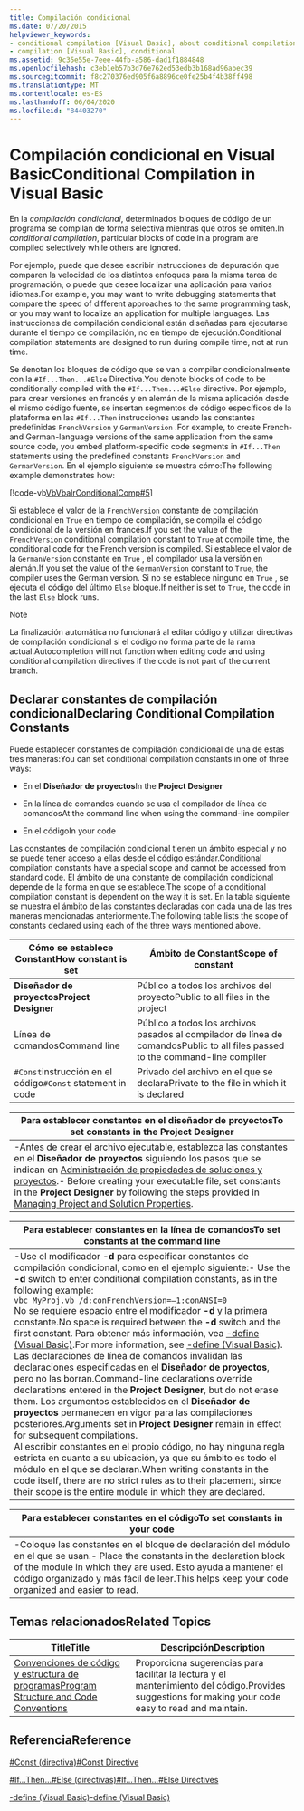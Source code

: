 ```yaml
---
title: Compilación condicional
ms.date: 07/20/2015
helpviewer_keywords:
- conditional compilation [Visual Basic], about conditional compilation
- compilation [Visual Basic], conditional
ms.assetid: 9c35e55e-7eee-44fb-a586-dad1f1884848
ms.openlocfilehash: c3eb1eb57b3d76e762ed53edb3b168ad96abec39
ms.sourcegitcommit: f8c270376ed905f6a8896ce0fe25b4f4b38ff498
ms.translationtype: MT
ms.contentlocale: es-ES
ms.lasthandoff: 06/04/2020
ms.locfileid: "84403270"
---
```

# <a name="conditional-compilation-in-visual-basic"></a><span data-ttu-id="0f6f4-102">Compilación condicional en Visual Basic</span><span class="sxs-lookup"><span data-stu-id="0f6f4-102">Conditional Compilation in Visual Basic</span></span>
<span data-ttu-id="0f6f4-103">En la *compilación condicional*, determinados bloques de código de un programa se compilan de forma selectiva mientras que otros se omiten.</span><span class="sxs-lookup"><span data-stu-id="0f6f4-103">In *conditional compilation*, particular blocks of code in a program are compiled selectively while others are ignored.</span></span>  
  
 <span data-ttu-id="0f6f4-104">Por ejemplo, puede que desee escribir instrucciones de depuración que comparen la velocidad de los distintos enfoques para la misma tarea de programación, o puede que desee localizar una aplicación para varios idiomas.</span><span class="sxs-lookup"><span data-stu-id="0f6f4-104">For example, you may want to write debugging statements that compare the speed of different approaches to the same programming task, or you may want to localize an application for multiple languages.</span></span> <span data-ttu-id="0f6f4-105">Las instrucciones de compilación condicional están diseñadas para ejecutarse durante el tiempo de compilación, no en tiempo de ejecución.</span><span class="sxs-lookup"><span data-stu-id="0f6f4-105">Conditional compilation statements are designed to run during compile time, not at run time.</span></span>  
  
 <span data-ttu-id="0f6f4-106">Se denotan los bloques de código que se van a compilar condicionalmente con la `#If...Then...#Else` Directiva.</span><span class="sxs-lookup"><span data-stu-id="0f6f4-106">You denote blocks of code to be conditionally compiled with the `#If...Then...#Else` directive.</span></span> <span data-ttu-id="0f6f4-107">Por ejemplo, para crear versiones en francés y en alemán de la misma aplicación desde el mismo código fuente, se insertan segmentos de código específicos de la plataforma en las `#If...Then` instrucciones usando las constantes predefinidas `FrenchVersion` y `GermanVersion` .</span><span class="sxs-lookup"><span data-stu-id="0f6f4-107">For example, to create French- and German-language versions of the same application from the same source code, you embed platform-specific code segments in `#If...Then` statements using the predefined constants `FrenchVersion` and `GermanVersion`.</span></span> <span data-ttu-id="0f6f4-108">En el ejemplo siguiente se muestra cómo:</span><span class="sxs-lookup"><span data-stu-id="0f6f4-108">The following example demonstrates how:</span></span>  
  
 [!code-vb[VbVbalrConditionalComp#5](~/samples/snippets/visualbasic/VS_Snippets_VBCSharp/VbVbalrConditionalComp/VB/Class1.vb#5)]  
  
 <span data-ttu-id="0f6f4-109">Si establece el valor de la `FrenchVersion` constante de compilación condicional en `True` en tiempo de compilación, se compila el código condicional de la versión en francés.</span><span class="sxs-lookup"><span data-stu-id="0f6f4-109">If you set the value of the `FrenchVersion` conditional compilation constant to `True` at compile time, the conditional code for the French version is compiled.</span></span> <span data-ttu-id="0f6f4-110">Si establece el valor de la `GermanVersion` constante en `True` , el compilador usa la versión en alemán.</span><span class="sxs-lookup"><span data-stu-id="0f6f4-110">If you set the value of the `GermanVersion` constant to `True`, the compiler uses the German version.</span></span> <span data-ttu-id="0f6f4-111">Si no se establece ninguno en `True` , se ejecuta el código del último `Else` bloque.</span><span class="sxs-lookup"><span data-stu-id="0f6f4-111">If neither is set to `True`, the code in the last `Else` block runs.</span></span>  
  
> [!NOTE]
> <span data-ttu-id="0f6f4-112">La finalización automática no funcionará al editar código y utilizar directivas de compilación condicional si el código no forma parte de la rama actual.</span><span class="sxs-lookup"><span data-stu-id="0f6f4-112">Autocompletion will not function when editing code and using conditional compilation directives if the code is not part of the current branch.</span></span>  
  
## <a name="declaring-conditional-compilation-constants"></a><span data-ttu-id="0f6f4-113">Declarar constantes de compilación condicional</span><span class="sxs-lookup"><span data-stu-id="0f6f4-113">Declaring Conditional Compilation Constants</span></span>  
 <span data-ttu-id="0f6f4-114">Puede establecer constantes de compilación condicional de una de estas tres maneras:</span><span class="sxs-lookup"><span data-stu-id="0f6f4-114">You can set conditional compilation constants in one of three ways:</span></span>  
  
- <span data-ttu-id="0f6f4-115">En el **Diseñador de proyectos**</span><span class="sxs-lookup"><span data-stu-id="0f6f4-115">In the **Project Designer**</span></span>  
  
- <span data-ttu-id="0f6f4-116">En la línea de comandos cuando se usa el compilador de línea de comandos</span><span class="sxs-lookup"><span data-stu-id="0f6f4-116">At the command line when using the command-line compiler</span></span>  
  
- <span data-ttu-id="0f6f4-117">En el código</span><span class="sxs-lookup"><span data-stu-id="0f6f4-117">In your code</span></span>  
  
 <span data-ttu-id="0f6f4-118">Las constantes de compilación condicional tienen un ámbito especial y no se puede tener acceso a ellas desde el código estándar.</span><span class="sxs-lookup"><span data-stu-id="0f6f4-118">Conditional compilation constants have a special scope and cannot be accessed from standard code.</span></span> <span data-ttu-id="0f6f4-119">El ámbito de una constante de compilación condicional depende de la forma en que se establece.</span><span class="sxs-lookup"><span data-stu-id="0f6f4-119">The scope of a conditional compilation constant is dependent on the way it is set.</span></span> <span data-ttu-id="0f6f4-120">En la tabla siguiente se muestra el ámbito de las constantes declaradas con cada una de las tres maneras mencionadas anteriormente.</span><span class="sxs-lookup"><span data-stu-id="0f6f4-120">The following table lists the scope of constants declared using each of the three ways mentioned above.</span></span>  
  
|<span data-ttu-id="0f6f4-121">Cómo se establece Constant</span><span class="sxs-lookup"><span data-stu-id="0f6f4-121">How constant is set</span></span>|<span data-ttu-id="0f6f4-122">Ámbito de Constant</span><span class="sxs-lookup"><span data-stu-id="0f6f4-122">Scope of constant</span></span>|  
|---|---|  
|<span data-ttu-id="0f6f4-123">**Diseñador de proyectos**</span><span class="sxs-lookup"><span data-stu-id="0f6f4-123">**Project Designer**</span></span>|<span data-ttu-id="0f6f4-124">Público a todos los archivos del proyecto</span><span class="sxs-lookup"><span data-stu-id="0f6f4-124">Public to all files in the project</span></span>|  
|<span data-ttu-id="0f6f4-125">Línea de comandos</span><span class="sxs-lookup"><span data-stu-id="0f6f4-125">Command line</span></span>|<span data-ttu-id="0f6f4-126">Público a todos los archivos pasados al compilador de línea de comandos</span><span class="sxs-lookup"><span data-stu-id="0f6f4-126">Public to all files passed to the command-line compiler</span></span>|  
|<span data-ttu-id="0f6f4-127">`#Const`instrucción en el código</span><span class="sxs-lookup"><span data-stu-id="0f6f4-127">`#Const` statement in code</span></span>|<span data-ttu-id="0f6f4-128">Privado del archivo en el que se declara</span><span class="sxs-lookup"><span data-stu-id="0f6f4-128">Private to the file in which it is declared</span></span>|  
  
|<span data-ttu-id="0f6f4-129">Para establecer constantes en el diseñador de proyectos</span><span class="sxs-lookup"><span data-stu-id="0f6f4-129">To set constants in the Project Designer</span></span>|  
|---|  
|<span data-ttu-id="0f6f4-130">-Antes de crear el archivo ejecutable, establezca las constantes en el **Diseñador de proyectos** siguiendo los pasos que se indican en [Administración de propiedades de soluciones y proyectos](/visualstudio/ide/managing-project-and-solution-properties).</span><span class="sxs-lookup"><span data-stu-id="0f6f4-130">-   Before creating your executable file, set constants in the **Project Designer** by following the steps provided in [Managing Project and Solution Properties](/visualstudio/ide/managing-project-and-solution-properties).</span></span>|  
  
|<span data-ttu-id="0f6f4-131">Para establecer constantes en la línea de comandos</span><span class="sxs-lookup"><span data-stu-id="0f6f4-131">To set constants at the command line</span></span>|  
|---|  
|<span data-ttu-id="0f6f4-132">-Use el modificador **-d** para especificar constantes de compilación condicional, como en el ejemplo siguiente:</span><span class="sxs-lookup"><span data-stu-id="0f6f4-132">-   Use the **-d** switch to enter conditional compilation constants, as in the following example:</span></span><br />     `vbc MyProj.vb /d:conFrenchVersion=–1:conANSI=0`<br />     <span data-ttu-id="0f6f4-133">No se requiere espacio entre el modificador **-d** y la primera constante.</span><span class="sxs-lookup"><span data-stu-id="0f6f4-133">No space is required between the **-d** switch and the first constant.</span></span> <span data-ttu-id="0f6f4-134">Para obtener más información, vea [-define (Visual Basic)](../../reference/command-line-compiler/define.md).</span><span class="sxs-lookup"><span data-stu-id="0f6f4-134">For more information, see [-define (Visual Basic)](../../reference/command-line-compiler/define.md).</span></span><br />     <span data-ttu-id="0f6f4-135">Las declaraciones de línea de comandos invalidan las declaraciones especificadas en el **Diseñador de proyectos**, pero no las borran.</span><span class="sxs-lookup"><span data-stu-id="0f6f4-135">Command-line declarations override declarations entered in the **Project Designer**, but do not erase them.</span></span> <span data-ttu-id="0f6f4-136">Los argumentos establecidos en el **Diseñador de proyectos** permanecen en vigor para las compilaciones posteriores.</span><span class="sxs-lookup"><span data-stu-id="0f6f4-136">Arguments set in **Project Designer** remain in effect for subsequent compilations.</span></span><br />     <span data-ttu-id="0f6f4-137">Al escribir constantes en el propio código, no hay ninguna regla estricta en cuanto a su ubicación, ya que su ámbito es todo el módulo en el que se declaran.</span><span class="sxs-lookup"><span data-stu-id="0f6f4-137">When writing constants in the code itself, there are no strict rules as to their placement, since their scope is the entire module in which they are declared.</span></span>|  
  
|<span data-ttu-id="0f6f4-138">Para establecer constantes en el código</span><span class="sxs-lookup"><span data-stu-id="0f6f4-138">To set constants in your code</span></span>|  
|---|  
|<span data-ttu-id="0f6f4-139">-Coloque las constantes en el bloque de declaración del módulo en el que se usan.</span><span class="sxs-lookup"><span data-stu-id="0f6f4-139">-   Place the constants in the declaration block of the module in which they are used.</span></span> <span data-ttu-id="0f6f4-140">Esto ayuda a mantener el código organizado y más fácil de leer.</span><span class="sxs-lookup"><span data-stu-id="0f6f4-140">This helps keep your code organized and easier to read.</span></span>|  
  
## <a name="related-topics"></a><span data-ttu-id="0f6f4-141">Temas relacionados</span><span class="sxs-lookup"><span data-stu-id="0f6f4-141">Related Topics</span></span>  
  
|<span data-ttu-id="0f6f4-142">Title</span><span class="sxs-lookup"><span data-stu-id="0f6f4-142">Title</span></span>|<span data-ttu-id="0f6f4-143">Descripción</span><span class="sxs-lookup"><span data-stu-id="0f6f4-143">Description</span></span>|  
|---|---|  
|[<span data-ttu-id="0f6f4-144">Convenciones de código y estructura de programas</span><span class="sxs-lookup"><span data-stu-id="0f6f4-144">Program Structure and Code Conventions</span></span>](program-structure-and-code-conventions.md)|<span data-ttu-id="0f6f4-145">Proporciona sugerencias para facilitar la lectura y el mantenimiento del código.</span><span class="sxs-lookup"><span data-stu-id="0f6f4-145">Provides suggestions for making your code easy to read and maintain.</span></span>|  
  
## <a name="reference"></a><span data-ttu-id="0f6f4-146">Referencia</span><span class="sxs-lookup"><span data-stu-id="0f6f4-146">Reference</span></span>  
 [<span data-ttu-id="0f6f4-147">#Const (directiva)</span><span class="sxs-lookup"><span data-stu-id="0f6f4-147">#Const Directive</span></span>](../../language-reference/directives/const-directive.md)  
  
 [<span data-ttu-id="0f6f4-148">#If...Then...#Else (directivas)</span><span class="sxs-lookup"><span data-stu-id="0f6f4-148">#If...Then...#Else Directives</span></span>](../../language-reference/directives/if-then-else-directives.md)  
  
 [<span data-ttu-id="0f6f4-149">-define (Visual Basic)</span><span class="sxs-lookup"><span data-stu-id="0f6f4-149">-define (Visual Basic)</span></span>](../../reference/command-line-compiler/define.md)
